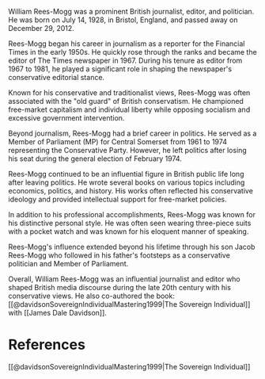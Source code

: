 
William Rees-Mogg was a prominent British journalist, editor, and politician. He was born on July 14, 1928, in Bristol, England, and passed away on December 29, 2012.

Rees-Mogg began his career in journalism as a reporter for the Financial Times in the early 1950s. He quickly rose through the ranks and became the editor of The Times newspaper in 1967. During his tenure as editor from 1967 to 1981, he played a significant role in shaping the newspaper's conservative editorial stance.

Known for his conservative and traditionalist views, Rees-Mogg was often associated with the "old guard" of British conservatism. He championed free-market capitalism and individual liberty while opposing socialism and excessive government intervention.

Beyond journalism, Rees-Mogg had a brief career in politics. He served as a Member of Parliament (MP) for Central Somerset from 1961 to 1974 representing the Conservative Party. However, he left politics after losing his seat during the general election of February 1974.

Rees-Mogg continued to be an influential figure in British public life long after leaving politics. He wrote several books on various topics including economics, politics, and history. His works often reflected his conservative ideology and provided intellectual support for free-market policies.

In addition to his professional accomplishments, Rees-Mogg was known for his distinctive personal style. He was often seen wearing three-piece suits with a pocket watch and was known for his eloquent manner of speaking.

Rees-Mogg's influence extended beyond his lifetime through his son Jacob Rees-Mogg who followed in his father's footsteps as a conservative politician and Member of Parliament.

Overall, William Rees-Mogg was an influential journalist and editor who shaped British media discourse during the late 20th century with his conservative views. He also co-authored the book: [[@davidsonSovereignIndividualMastering1999|The Sovereign Individual]] with [[James Dale Davidson]].

# References
[[@davidsonSovereignIndividualMastering1999|The Sovereign Individual]] 